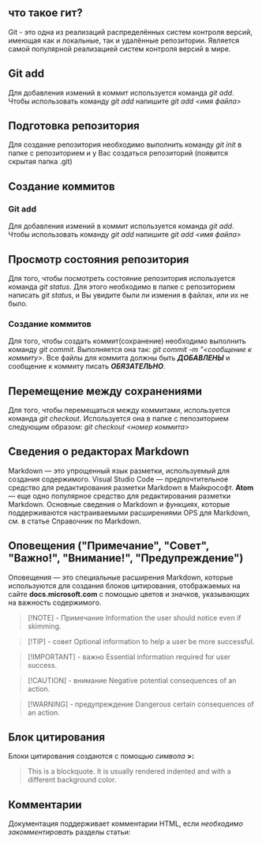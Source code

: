 ## что такое гит?

Git - это одна из реализаций распределённых систем контроля версий, имеющая как и локальные, так и удалённые репозитории. Является самой популярной реализацией систем контроля версий в мире.
## Git add
Для добавления измений в коммит используется команда *git add*. Чтобы использовать команду *git add* напишите *git add <имя файла>*

## Подготовка репозитория
Для создание репозитория необходимо выполнить команду *git init* в папке с репозиторием и у Вас создаться репозиторий (появится скрытая папка .git)

## Создание коммитов

### Git add
Для добавления измений в коммит используется команда *git add*. Чтобы использовать команду *git add* напишите *git add <имя файла>*

## Просмотр состояния репозитория
Для того, чтобы посмотреть состояние репозитория используется команда *git status*. Для этого необходимо в папке с репозиторием написать *git status*, и Вы увидите были ли измения в файлах, или их не было.

### Создание коммитов
Для того, чтобы создать коммит(сохранение) необходимо выполнить команду *git commit*. Выполняется она так: *git commit -m "<сообщение к коммиту>*. Все файлы для коммита должны быть ***ДОБАВЛЕНЫ*** и сообщение к коммиту писать ***ОБЯЗАТЕЛЬНО***.

## Перемещение между сохранениями
Для того, чтобы перемещаться между коммитами, используется команда *git checkout*. Используется она в папке с пепозиторием следующим образом: *git checkout <номер коммита>*


## Сведения о редакторах Markdown 
Markdown — это упрощенный язык разметки, используемый для создания содержимого. Visual Studio Code — предпочтительное средство для редактирования разметки Markdown в Майкрософт. **Atom** — еще одно популярное средство для редактирования разметки Markdown. Основные сведения о Markdown и функциях, которые поддерживаются настраиваемыми расширениями OPS для Markdown, см. в статье Справочник по Markdown.

## Оповещения ("Примечание", "Совет", "Важно!", "Внимание!", "Предупреждение")
Оповещения — это специальные расширения Markdown, которые используются для создания блоков цитирования, отображаемых на сайте **docs.microsoft.com** с помощью цветов и значков, указывающих на важность содержимого.

> [!NOTE] - Примечание
> Information the user should notice even if skimming.

> [!TIP] - совет 
> Optional information to help a user be more successful.

> [!IMPORTANT] - важно
> Essential information required for user success.

> [!CAUTION] - внимание 
> Negative potential consequences of an action.

> [!WARNING] - предупреждение 
> Dangerous certain consequences of an action.

## Блок цитирования
Блоки цитирования создаются с помощью *символа* **>:**
> This is a blockquote. It is usually rendered indented and with a different background color. 


## Комментарии
Документация поддерживает комментарии HTML, если *необходимо закомментировать* разделы статьи:

<!--- Here's my comment --->


